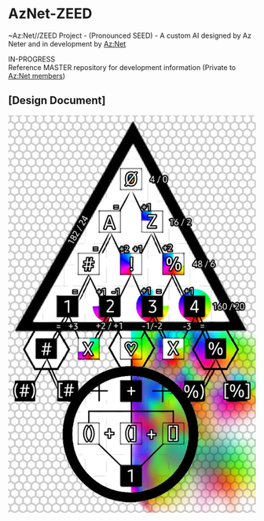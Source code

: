 # AzNet-ZEED
~Az:Net//ZEED Project - (Pronounced SEED) - A custom AI designed by Az Neter and in development by [Az:Net](https://github.com/Az-Net)  

IN-PROGRESS  
Reference MASTER repository for development information (Private to [Az:Net members](https://github.com/Az-Net/Az-Net))  
  
    
## [Design Document]  
![AZ](https://github.com/Az-Net/Az-Net/blob/main/Pictures/Inspirations/AZ%20Design%20Document.png)
